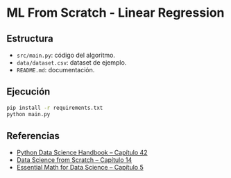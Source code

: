# ML From Scratch - Linear Regression

## Estructura

- `src/main.py`: código del algoritmo.
- `data/dataset.csv`: dataset de ejemplo.
- `README.md`: documentación.

## Ejecución

```bash
pip install -r requirements.txt
python main.py
```

## Referencias

- [Python Data Science Handbook – Capítulo 42](https://learning.oreilly.com/library/view/python-data-science/9781098121211/ch42.html)
- [Data Science from Scratch – Capítulo 14](https://learning.oreilly.com/library/view/data-science-from/9781492041122/ch14.html)
- [Essential Math for Data Science – Capítulo 5](https://learning.oreilly.com/library/view/essential-math-for/9781098102920/ch05.html)
